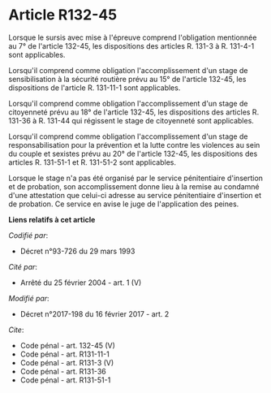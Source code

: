 # Article R132-45

Lorsque le sursis avec mise à l'épreuve comprend l'obligation mentionnée au 7° de l'article 132-45, les dispositions des
articles R. 131-3 à R. 131-4-1 sont applicables. 

Lorsqu'il comprend comme obligation l'accomplissement d'un stage de sensibilisation à la sécurité routière prévu au 15° de
l'article 132-45, les dispositions de l'article R. 131-11-1 sont applicables. 

Lorsqu'il comprend comme obligation l'accomplissement d'un stage de citoyenneté prévu au 18° de l'article 132-45, les
dispositions des articles R. 131-36 à R. 131-44 qui régissent le stage de citoyenneté sont applicables. 

Lorsqu'il comprend comme obligation l'accomplissement d'un stage de responsabilisation pour la prévention et la lutte contre
les violences au sein du couple et sexistes prévu au 20° de l'article 132-45, les dispositions des articles R. 131-51-1 et R.
131-51-2 sont applicables. 

Lorsque le stage n'a pas été organisé par le service pénitentiaire d'insertion et de probation, son accomplissement donne
lieu à la remise au condamné d'une attestation que celui-ci adresse au service pénitentiaire d'insertion et de probation. Ce
service en avise le juge de l'application des peines.

**Liens relatifs à cet article**

_Codifié par_:

  - Décret n°93-726 du 29 mars 1993

_Cité par_:

  - Arrêté du 25 février 2004 - art. 1 (V)

_Modifié par_:

  - Décret n°2017-198 du 16 février 2017 - art. 2

_Cite_:

  - Code pénal - art. 132-45 (V)
  - Code pénal - art. R131-11-1
  - Code pénal - art. R131-3 (V)
  - Code pénal - art. R131-36
  - Code pénal - art. R131-51-1
